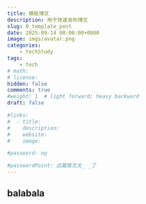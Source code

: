 ```yaml
---
title: 模板博文
description: 用于快速发布博文
slug: 0_template_post
date: 2025-09-14 00:00:00+0800
image: imgs/avatar.png
categories:
    - techStudy
tags:
    - tech
# math: 
# license: 
hidden: false
comments: true
#weight: 1  # light forward; heavy backward
draft: false

#links:
#  - title: 
#    description: 
#    website: 
#    image: 

#password: op

#passwordPoint: 这篇推文太_ _了
---
```


## balabala
